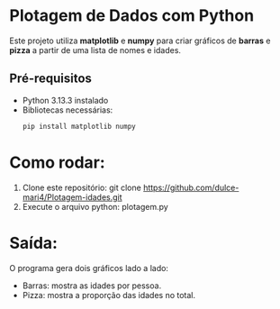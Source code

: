 # Plotagem de Dados com Python

Este projeto utiliza **matplotlib** e **numpy** para criar gráficos de **barras** e **pizza** a partir de uma lista de nomes e idades.

## Pré-requisitos
- Python 3.13.3 instalado
- Bibliotecas necessárias:
  ```bash
  pip install matplotlib numpy
# Como rodar:
1. Clone este repositório: git clone https://github.com/dulce-mari4/Plotagem-idades.git
2. Execute o arquivo python: plotagem.py
# Saída:
O programa gera dois gráficos lado a lado:
- Barras: mostra as idades por pessoa.
- Pizza: mostra a proporção das idades no total.
